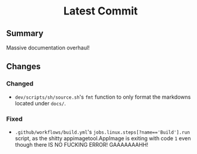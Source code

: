 <h1 align="center" style="font-weight: bold">
    Latest Commit
</h1>

## **Summary**

Massive documentation overhaul!

## **Changes**

### **Changed**

- `dev/scripts/sh/source.sh`'s `fmt` function to only format the markdowns located under `docs/`.

### **Fixed**

- `.github/workflows/build.yml`'s `jobs.linux.steps[?name=='Build'].run` script, as the shitty appimagetool.AppImage is exiting with code `1` even though there IS NO FUCKING ERROR! GAAAAAAAHH! <!-- cspell: disable-line -->
